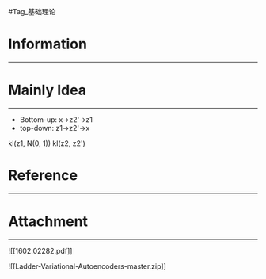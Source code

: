 #Tag_基础理论 
# Information
---


# Mainly Idea
---
- Bottom-up: x→z2'→z1
- top-down: z1→z2'→x

kl(z1, N(0, 1))
kl(z2, z2')

# Reference
---


# Attachment
---
![[1602.02282.pdf]]

![[Ladder-Variational-Autoencoders-master.zip]]